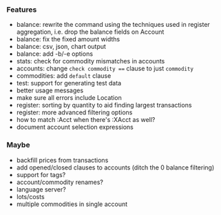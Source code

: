 ### Features

* balance: rewrite the command using the techniques used in register aggregation, i.e. drop the balance fields on Account
* balance: fix the fixed amount widths
* balance: csv, json, chart output
* balance: add -b/-e options
* stats: check for commodity mismatches in accounts
* accounts: change `check commodity ==` clause to just `commodity`
* commodities: add `default` clause
* test: support for generating test data
* better usage messages
* make sure all errors include Location
* register: sorting by quantity to aid finding largest transactions
* register: more advanced filtering options
* how to match :Acct when there's :XAcct as well?
* document account selection expressions

### Maybe

* backfill prices from transactions
* add opened/closed clauses to accounts (ditch the 0 balance filtering)
* support for tags?
* account/commodity renames?
* language server?
* lots/costs
* multiple commodities in single account